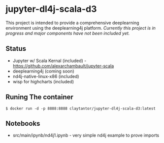 # jupyter-dl4j-scala-d3

This project is intended to provide a comprehensive deeplearning environment
using the deeplearning4j platform. *Currently this project is in progress and 
major components have not been included yet.* 

## Status

* Jupyter w/ Scala Kernal (included) - https://github.com/alexarchambault/jupyter-scala
* deeplearning4j (coming soon)
* nd4j-native-linux-x86 (included)
* wisp for highcharts (included) 

## Runing The container

```
$ docker run -d -p 8888:8888 claytantor/jupyter-dl4j-scala-d3:latest
```

## Notebooks

* src/main/ipynb/nd4j1.ipynb - very simple nd4j example to prove imports
